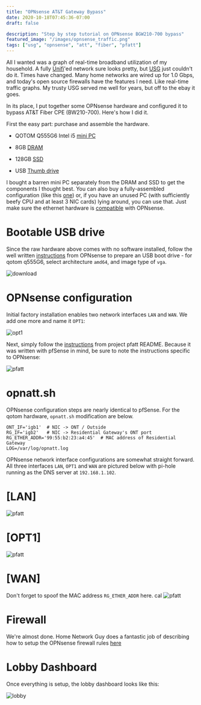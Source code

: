 ```yaml
---
title: "OPNsense AT&T Gateway Bypass"
date: 2020-10-18T07:45:36-07:00
draft: false

description: "Step by step tutorial on OPNsense BGW210-700 bypass"
featured_image: "/images/opnsense_traffic.png"
tags: ["usg", "opnsense", "att", "fiber", "pfatt"]
---
```


All I wanted was a graph of real-time broadband utilization of my household.  A fully [Unifi](https://unifi-network.ui.com/)'ed network sure looks pretty, but [USG](https://www.amazon.com/dp/B00LV8YZLK?tag=jisge-20) just couldn't do it.  Times have changed.  Many home networks are wired up for 1.0 Gbps, and today's open source firewalls have the features I need.  Like real-time traffic graphs.  My trusty USG served me well for years, but off to the ebay it goes.

In its place, I put together some OPNsense hardware and configured it to bypass AT&T Fiber CPE (BW210-700).  Here's how I did it.

First the easy part: purchase and assemble the hardware.


- QOTOM Q555G6 Intel i5 [mini PC](https://www.amazon.com/dp/B07F7P18W2?tag=jisge-20)

- 8GB [DRAM](https://www.amazon.com/dp/B01BIWKP58?tag=jisge-20)

- 128GB [SSD](https://www.amazon.com/dp/B07GMD5R7M?tag=jisge-20)

- USB [Thumb drive](https://www.amazon.com/dp/B001XURP8Q?tag=jisge-20)


I bought a barren mini PC separately from the DRAM and SSD to get the components I thought best.  You can also buy a fully-assembled configuration (like this [one](https://www.amazon.com/dp/B07G9NHRGQ?tag=jisge-20)) or, if you have an unused PC (with sufficiently beefy CPU and at least 3 NIC cards) lying around, you can use that.  Just make sure the ethernet hardware is [compatible](https://wiki.opnsense.org/manual/hardware.html) with OPNsense.

# Bootable USB drive
Since the raw hardware above comes with no software installed, follow the well written [instructions](https://docs.opnsense.org/manual/install.html) from OPNsense to prepare an USB boot drive - for qotom q555G6, select architecture `amd64`, and image type of `vga`.

![download](/images/opnsense_download.png)

# OPNsense configuration

Initial factory installation enables two network interfaces `LAN` and `WAN`.  We add one more and name it `OPT1`:

![opt1](/images/opnsense_add_opt1.png)

Next, simply follow the [instructions](https://github.com/MonkWho/pfatt) from project pfatt README.  Because it was written with pfSense in mind, be sure to note the instructions specific to OPNsense:

![pfatt](/images/opnsense_pfatt.png)


# opnatt.sh

OPNsense configuration steps are nearly identical to pfSense.  For the qotom hardware, `opnatt.sh` modification are below.

```
ONT_IF='igb1'  # NIC -> ONT / Outside
RG_IF='igb2'   # NIC -> Residential Gateway's ONT port
RG_ETHER_ADDR='99:55:b2:23:a4:45'  # MAC address of Residential Gateway
LOG=/var/log/opnatt.log
```

OPNsense network interface configurations are somewhat straight forward.  All three interfaces `LAN`, `OPT1` and `WAN` are pictured below with pi-hole running as the DNS server at `192.168.1.102`.  

# [LAN]

![pfatt](/images/opnsense_lan.png)

# [OPT1]

![pfatt](/images/opnsense_opt1.png)

# [WAN]

Don't forget to spoof the MAC address `RG_ETHER_ADDR` here. 
cal
![pfatt](/images/opnsense_wan.png)

# Firewall

We're almost done. Home Network Guy does a fantastic job of describing how to setup the OPNsense firewall rules [here](https://homenetworkguy.com/how-to/configure-opnsense-firewall-rules/)

# Lobby Dashboard

Once everything is setup, the lobby dashboard looks like this:

![lobby](/images/opnsense_lobby.png)
